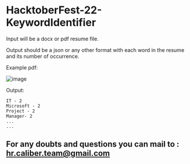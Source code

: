# HacktoberFest-22-KeywordIdentifier

Input will be a docx or pdf resume file.

Output should be a json or any other format with each word in the resume and its number of occurrence.

Example pdf:

![image](https://user-images.githubusercontent.com/58468910/193407452-7828589c-9b19-4891-ba88-58b7136e636f.png)

Output:
```
IT - 2
Microsoft - 2
Project - 2
Manager- 2
...
...
```

## For any doubts and questions you can mail to : hr.caliber.team@gmail.com
